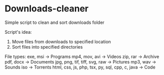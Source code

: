 # Downloads-cleaner
Simple script to clean and sort downloads folder

Script's idea:
1. Move files from downloads to specified location
2. Sort files into specified directories


File types:
exe, msi -> Programs
mp4, mov, avi -> Videos
zip, rar -> Archive
pdf, docx -> Documents
jpg, png, tif, tiff, svg, raw -> Pictures
mp3, wav -> Sounds
iso -> Torrents
html, css, js, php, tsx, py, sql, cpp, c, java -> Code
